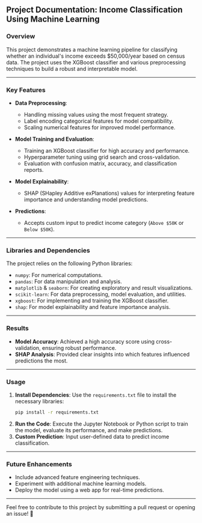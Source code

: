 ## Project Documentation: Income Classification Using Machine Learning

### Overview
This project demonstrates a machine learning pipeline for classifying whether an individual's income exceeds $50,000/year based on census data. The project uses the XGBoost classifier and various preprocessing techniques to build a robust and interpretable model.

---

### Key Features
- **Data Preprocessing**:
  - Handling missing values using the most frequent strategy.
  - Label encoding categorical features for model compatibility.
  - Scaling numerical features for improved model performance.

- **Model Training and Evaluation**:
  - Training an XGBoost classifier for high accuracy and performance.
  - Hyperparameter tuning using grid search and cross-validation.
  - Evaluation with confusion matrix, accuracy, and classification reports.

- **Model Explainability**:
  - SHAP (SHapley Additive exPlanations) values for interpreting feature importance and understanding model predictions.

- **Predictions**:
  - Accepts custom input to predict income category (`Above $50K` or `Below $50K`).

---

### Libraries and Dependencies
The project relies on the following Python libraries:
- `numpy`: For numerical computations.
- `pandas`: For data manipulation and analysis.
- `matplotlib` & `seaborn`: For creating exploratory and result visualizations.
- `scikit-learn`: For data preprocessing, model evaluation, and utilities.
- `xgboost`: For implementing and training the XGBoost classifier.
- `shap`: For model explainability and feature importance analysis.

---

### Results
- **Model Accuracy**: Achieved a high accuracy score using cross-validation, ensuring robust performance.
- **SHAP Analysis**: Provided clear insights into which features influenced predictions the most.

---

### Usage
1. **Install Dependencies**: Use the `requirements.txt` file to install the necessary libraries:
   ```bash
   pip install -r requirements.txt
   ```
2. **Run the Code**: Execute the Jupyter Notebook or Python script to train the model, evaluate its performance, and make predictions.
3. **Custom Prediction**: Input user-defined data to predict income classification.

---

### Future Enhancements
- Include advanced feature engineering techniques.
- Experiment with additional machine learning models.
- Deploy the model using a web app for real-time predictions.

---

Feel free to contribute to this project by submitting a pull request or opening an issue! 🚀
